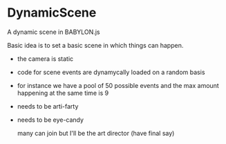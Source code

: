 # DynamicScene
A dynamic scene in BABYLON.js

Basic idea is to set a basic scene in which things can happen.
- the camera is static
- code for scene events are dynamycally loaded on a random basis
- for instance we have a pool of 50 possible events
  and the max amount happening at the same time is 9

- needs to be arti-farty
- needs to be eye-candy

  many can join but I'll be the art director (have final say)
